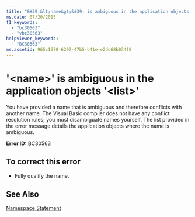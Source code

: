 ```yaml
---
title: "&#39;&lt;name&gt;&#39; is ambiguous in the application objects &#39;&lt;list&gt;&#39;"
ms.date: 07/20/2015
f1_keywords: 
  - "bc30563"
  - "vbc30563"
helpviewer_keywords: 
  - "BC30563"
ms.assetid: 965c1570-6297-47b5-b41e-e2dd68b034f0
---
```

# &#39;&lt;name&gt;&#39; is ambiguous in the application objects &#39;&lt;list&gt;&#39;
You have provided a name that is ambiguous and therefore conflicts with another name. The Visual Basic compiler does not have any conflict resolution rules; you must disambiguate names yourself. The list provided in the error message details the application objects where the name is ambiguous.  
  
 **Error ID:** BC30563  
  
## To correct this error  
  
- Fully qualify the name.  
  
## See Also  
 [Namespace Statement](../../visual-basic/language-reference/statements/namespace-statement.md)
